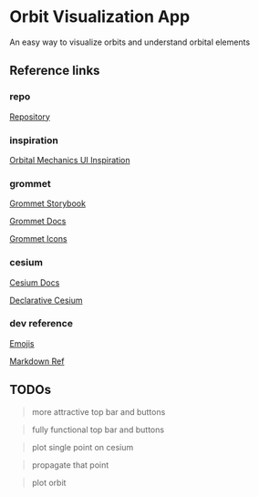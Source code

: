 # Orbit Visualization App

An easy way to visualize orbits and understand orbital elements

## Reference links
### repo
[Repository](https://github.com/tedinspace/orbit-visualizer-source)

### inspiration 
[Orbital Mechanics UI Inspiration](https://orbitalmechanics.info/)

### grommet
[Grommet Storybook](https://storybook.grommet.io/?path=/story/controls-tip-animated--animated)

[Grommet Docs](https://v2.grommet.io/)

[Grommet Icons](https://icons.grommet.io/)

### cesium 
[Cesium Docs](https://cesium.com/downloads/cesiumjs/releases/1.18/Build/Documentation/Viewer.html)

[Declarative Cesium](https://blog.isquaredsoftware.com/2017/03/declarative-earth-part-2-cesium-react/)

### dev reference

[Emojis](https://github.com/ikatyang/emoji-cheat-sheet/blob/master/README.md)

[Markdown Ref](https://github.com/adam-p/markdown-here/wiki/Markdown-Cheatsheet#links)

## TODOs


> more attractive top bar and buttons

> fully functional top bar and buttons

> plot single point on cesium

> propagate that point

> plot orbit 